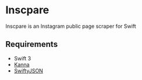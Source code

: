 # Inscpare
Inscpare is an Instagram public page scraper for Swift

## Requirements
- Swift 3
- [Kanna](https://github.com/tid-kijyun/Kanna)
- [SwiftyJSON](https://github.com/SwiftyJSON/SwiftyJSON)